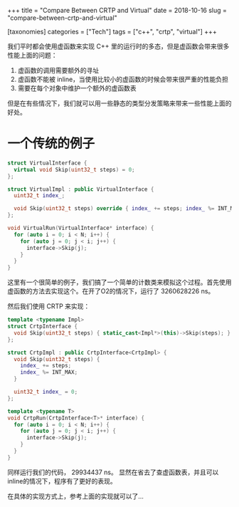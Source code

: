 +++
title = "Compare Between CRTP and Virtual"
date = 2018-10-16
slug = "compare-between-crtp-and-virtual"

[taxonomies]
categories =  ["Tech"]
tags = ["c++", "crtp", "virtual"]
+++

我们平时都会使用虚函数来实现 C++ 里的运行时的多态，但是虚函数会带来很多性能上面的问题：
1. 虚函数的调用需要额外的寻址
2. 虚函数不能被 inline，当使用比较小的虚函数的时候会带来很严重的性能负担
3. 需要在每个对象中维护一个额外的虚函数表

但是在有些情况下，我们就可以用一些静态的类型分发策略来带来一些性能上面的好处。

<!-- more -->

# 一个传统的例子
```c++
struct VirtualInterface {
  virtual void Skip(uint32_t steps) = 0;
};

struct VirtualImpl : public VirtualInterface {
  uint32_t index_;

  void Skip(uint32_t steps) override { index_ += steps; index_ %= INT_MAX; }
};

void VirtualRun(VirtualInterface* interface) {
  for (auto i = 0; i < N; i++) {
    for (auto j = 0; j < i; j++) {
      interface->Skip(j);
    }
  }
}
```
这里有一个很简单的例子，我们搞了一个简单的计数类来模拟这个过程。首先使用虚函数的方法去实现这个。在开了O2的情况下，运行了 3260628226 ns。

然后我们使用 CRTP 来实现：
```c++
template <typename Impl>
struct CrtpInterface {
  void Skip(uint32_t steps) { static_cast<Impl*>(this)->Skip(steps); }
};

struct CrtpImpl : public CrtpInterface<CrtpImpl> {
  void Skip(uint32_t steps) {
    index_ += steps;
    index_ %= INT_MAX;
  }

  uint32_t index_ = 0;
};

template <typename T>
void CrtpRun(CrtpInterface<T>* interface) {
  for (auto i = 0; i < N; i++) {
    for (auto j = 0; j < i; j++) {
      interface->Skip(j);
    }
  }
}
```
同样运行我们的代码， 29934437 ns。
显然在省去了查虚函数表，并且可以inline的情况下，程序有了更好的表现。

在具体的实现方式上，参考上面的实现就可以了…